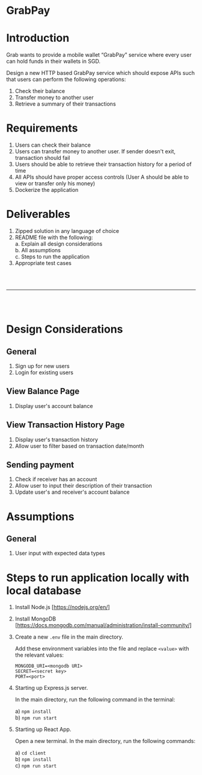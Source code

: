 # GrabPay

# Introduction
Grab wants to provide a mobile wallet “GrabPay” service where every user can hold funds in their wallets in SGD.

Design a new HTTP based GrabPay service which should expose APIs such that users can perform the following operations:
1. Check their balance
2. Transfer money to another user
3. Retrieve a summary of their transactions

# Requirements
1. Users can check their balance
2. Users can transfer money to another user. If sender doesn't exit, transaction should fail
3. Users should be able to retrieve their transaction history for a period of time
4. All APIs should have proper access controls (User A should be able to view or transfer only his money)
5. Dockerize the application

# Deliverables
1. Zipped solution in any language of choice
2. README file with the following: <br>
    a. Explain all design considerations <br>
    b. All assumptions <br>
    c. Steps to run the application
3. Appropriate test cases
<br>
<br>
<hr>
<br>
<br>

# Design Considerations

## General
1. Sign up for new users
2. Login for existing users

## View Balance Page
1. Display user's account balance

## View Transaction History Page
1. Display user's transaction history
2. Allow user to filter based on transaction date/month

## Sending payment
1. Check if receiver has an account
2. Allow user to input their description of their transaction
3. Update user's and receiver's account balance

# Assumptions

## General
1. User input with expected data types



# Steps to run application locally with local database
1. Install Node.js [https://nodejs.org/en/]
2. Install MongoDB [https://docs.mongodb.com/manual/administration/install-community/]
3. Create a new `.env` file in the main directory. 
    
    Add these environment variables into the file and replace `<value>` with the relevant values:

    `MONGODB_URI=<mongodb URI>` <br>
    `SECRET=<secret key>` <br>
    `PORT=<port>`

4. Starting up Express.js server.

    In the main directory, run the following command in the terminal: 

    a) `npm install` <br>
    b) `npm run start` <br>

5. Starting up React App.

    Open a new terminal. In the main directory, run the following commands:

    a) `cd client` <br>
    b) `npm install` <br>
    c) `npm run start` <br>